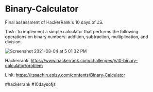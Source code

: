 # Binary-Calculator
Final assessment of HackerRank's 10 days of JS.


Task:
To implement a simple calculator that performs the following operations on binary numbers: addition, subtraction, multiplication, and division.

![Screenshot 2021-08-04 at 5 01 32 PM](https://user-images.githubusercontent.com/30619972/128173658-d9b9b1e0-999d-4a22-86e1-5636a5784129.png)


Hackerrank: https://www.hackerrank.com/challenges/js10-binary-calculator/problem

Link: https://itssachin.epizy.com/contents/Binary-Calculator

#hackerrank #10daysofjs

